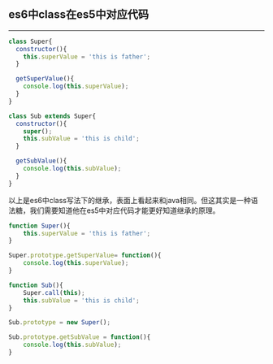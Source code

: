 ## es6中class在es5中对应代码
---
```js
class Super{
  constructor(){
    this.superValue = 'this is father';
  }

  getSuperValue(){
    console.log(this.superValue);
  }
}

class Sub extends Super{
  constructor(){
    super();
    this.subValue = 'this is child';
  }

  getSubValue(){
    console.log(this.subValue);
  }
}
```

以上是es6中class写法下的继承，表面上看起来和java相同。但这其实是一种语法糖，我们需要知道他在es5中对应代码才能更好知道继承的原理。

```js
function Super(){
    this.superValue = 'this is father';
}

Super.prototype.getSuperValue= function(){
    console.log(this.superValue);
}

function Sub(){
    Super.call(this);
    this.subValue = 'this is child';
}

Sub.prototype = new Super();

Sub.prototype.getSubValue = function(){
    console.log(this.subValue);
}

```
